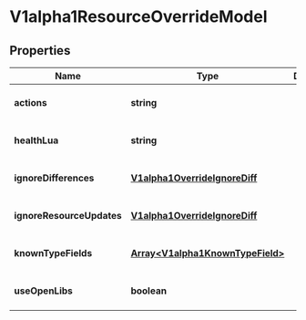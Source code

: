 # V1alpha1ResourceOverrideModel

## Properties

Name | Type | Description | Notes
------------ | ------------- | ------------- | -------------
**actions** | **string** |  | [optional] [default to undefined]
**healthLua** | **string** |  | [optional] [default to undefined]
**ignoreDifferences** | [**V1alpha1OverrideIgnoreDiff**](V1alpha1OverrideIgnoreDiff.md) |  | [optional] [default to undefined]
**ignoreResourceUpdates** | [**V1alpha1OverrideIgnoreDiff**](V1alpha1OverrideIgnoreDiff.md) |  | [optional] [default to undefined]
**knownTypeFields** | [**Array&lt;V1alpha1KnownTypeField&gt;**](V1alpha1KnownTypeField.md) |  | [optional] [default to undefined]
**useOpenLibs** | **boolean** |  | [optional] [default to undefined]


